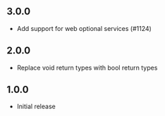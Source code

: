 ## 3.0.0
* Add support for web optional services (#1124)

## 2.0.0
* Replace void return types with bool return types

## 1.0.0
* Initial release
